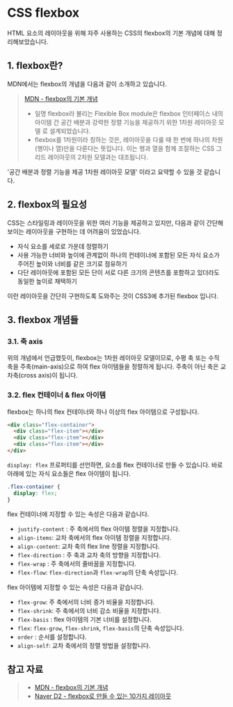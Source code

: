 # CSS flexbox

HTML 요소의 레이아웃을 위해 자주 사용하는 CSS의 flexbox의 기본 개념에 대해 정리해보았습니다.

## 1. flexbox란?

MDN에서는 flexbox의 개념을 다음과 같이 소개하고 있습니다. 

>[MDN  - flexbox의 기본 개념](https://developer.mozilla.org/ko/docs/Web/CSS/CSS_Flexible_Box_Layout/Basic_Concepts_of_Flexbox)
>
>- 일명 flexbox라 불리는 Flexible Box module은 flexbox 인터페이스 내의 아이템 간 공간 배분과 강력한 정렬 기능을 제공하기 위한 1차원 레이아웃 모델 로 설계되었습니다.
>- flexbox를 1차원이라 칭하는 것은, 레이아웃을 다룰 때 한 번에 하나의 차원(행이나 열)만을 다룬다는 뜻입니다. 이는 행과 열을 함께 조절하는 CSS 그리드 레이아웃의 2차원 모델과는 대조됩니다.

'공간 배분과 정렬 기능을 제공 1차원 레이아웃 모델' 이라고 요약할 수 있을 것 같습니다.

## 2. flexbox의 필요성

CSS는 스타일링과 레이아웃을 위한 여러 기능을 제공하고 있지만, 다음과 같이 간단해보이는 레이아웃을 구현하는 데 어려움이 있었습니다. 

- 자식 요소를 세로로 가운데 정렬하기
- 사용 가능한 너비와 높이에 관계없이 하나의 컨테이너에 포함된 모든 자식 요소가 주어진 높이와 너비를 같은 크기로 점유하기
- 다단 레이아웃에 포함된 모든 단이 서로 다른 크기의 콘텐츠를 포함하고 있더라도 동일한 높이로 채택하기

이런 레이아웃을 간단히 구현하도록 도와주는 것이 CSS3에 추가된 flexbox 입니다.



## 3. flexbox 개념들

### 3.1. 축 axis

위의 개념에서 언급했듯이, flexbox는 1차원 레이아웃 모델이므로, 수평 축 또는 수직 축을 주축(main-axis)으로 하여 flex 아이템들을 정렬하게 됩니다. 주축이 아닌 축은 교차축(cross axis)이 됩니다.



### 3.2. flex 컨테이너 & flex 아이템

flexbox는 하나의 flex 컨테이너와 하나 이상의 flex 아이템으로 구성됩니다. 

``` html
<div class="flex-container">
  <div class="flex-item"></div>
  <div class="flex-item"></div>
  <div class="flex-item"></div>
</div>
```

 `display: flex` 프로퍼티를 선언하면, 요소를 flex 컨테이너로 만들 수 있습니다. 바로 아래에 있는 자식 요소들은 flex 아이템이 됩니다.

``` css
.flex-container {
  display: flex;
}
```

flex 컨테이너에 지정할 수 있는 속성은 다음과 같습니다.

- `justify-content` : 주 축에서의 flex 아이템 정렬을 지정합니다.
- `align-items`: 교차 축에서의 flex 아이템 정렬을 지정합니다.
- `align-content`: 교차 축의 flex line 정렬을 지정합니다.
- `flex-direction` : 주 축과 교차 축의 방향을 지정합니다.
- `flex-wrap` : 주 축에서의 줄바꿈을 지정합니다.
- `flex-flow`: `flex-direction`과  `flex-wrap`의 단축 속성입니다.

flex 아이템에 지정할 수 있는 속성은 다음과 같습니다.

- `flex-grow`: 주 축에서의 너비 증가 비율을 지정합니다.
- `flex-shrink`: 주 축에서의 너비 감소 비율을 지정합니다.
- `flex-basis` : flex 아이템의 기본 너비를 설정합니다.
- `flex`: `flex-grow`, `flex-shrink`, `flex-basis`의 단축 속성입니다.
- `order` : 순서를 설정합니다. 
- `align-self`: 교차 축에서의 정렬 방법을 설정합니다.

## 참고 자료

>- [MDN - flexbox의 기본 개념](https://developer.mozilla.org/ko/docs/Web/CSS/CSS_Flexible_Box_Layout/Basic_Concepts_of_Flexbox)
>- [Naver D2 - flexbox로 만들 수 있는 10가지 레이아웃](https://d2.naver.com/helloworld/8540176)